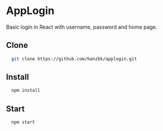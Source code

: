 
# AppLogin
Basic login in React with username, password and home page.
## Clone
```bash
  git clone https://github.com/hanzbk/applogin.git
```
## Install
```bash
  npm install
```
## Start
```bash
  npm start
```